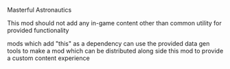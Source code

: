 Masterful Astronautics

This mod should not add any in-game content other than common utility for provided functionality

mods which add "this" as a dependency can use the provided data gen tools to make a mod which can be distributed along side this mod to provide a custom content experience
